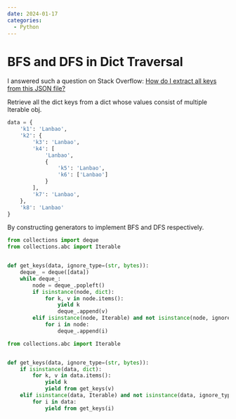 ```yaml
---
date: 2024-01-17
categories:
  - Python
---
```



# BFS and DFS in Dict Traversal

I answered such a question on Stack Overflow: 
[How do I extract all keys from this JSON file?](https://stackoverflow.com/questions/72470261/how-do-i-extract-all-keys-from-this-json-file/72470505#72470505)

Retrieve all the dict keys from a dict whose values consist of multiple Iterable obj.

<!-- more -->

```python
data = {
    'k1': 'Lanbao',
    'k2': {
        'k3': 'Lanbao',
        'k4': [
            'Lanbao',
            {
                'k5': 'Lanbao',
                'k6': ['Lanbao']
            }
        ],
        'k7': 'Lanbao',
    },
    'k8': 'Lanbao'
}
```

By constructing generators to implement BFS and DFS respectively.

```python title="bfs.py"
from collections import deque
from collections.abc import Iterable


def get_keys(data, ignore_type=(str, bytes)):
    deque_ = deque([data])  
    while deque_:
        node = deque_.popleft()
        if isinstance(node, dict):
            for k, v in node.items():
                yield k
                deque_.append(v)
        elif isinstance(node, Iterable) and not isinstance(node, ignore_type):
            for i in node:
                deque_.append(i)
```

```python title="dfs.py"
from collections.abc import Iterable


def get_keys(data, ignore_type=(str, bytes)):
    if isinstance(data, dict):
        for k, v in data.items():
            yield k
            yield from get_keys(v)
    elif isinstance(data, Iterable) and not isinstance(data, ignore_type):
        for i in data:
            yield from get_keys(i)
```
